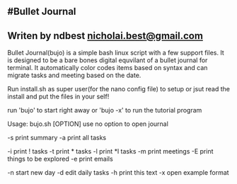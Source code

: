 #Bullet Journal
-------------

Writen by ndbest
nicholai.best@gmail.com
-------------

Bullet Journal(bujo) is a simple bash linux script with a few support files.  It is designed to be a 
bare bones digital equvilant of a bullet journal for terminal.  It automatically color
codes items based on syntax and can migrate tasks and meeting based on the date.

Run install.sh as super user(for the nano config file) to setup or
jsut read the install and put the files in your self!

run 'bujo' to start right away or
'bujo -x' to run the tutorial program

Usage: bujo.sh [OPTION]
 use no option to open journal

 -s	print summary
 -a	print all tasks

 -i	print ! tasks
 -t	print * tasks
 -l	print *l tasks
 -m	print meetings
 -E	print things to be explored
 -e	print emails

 -n	start new day
 -d	edit daily tasks
 -h	print this text
 -x	open example format
